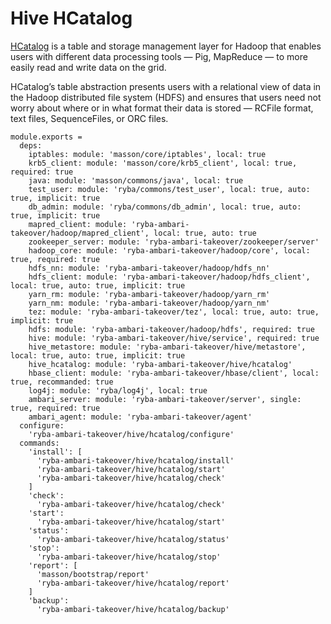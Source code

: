 
# Hive HCatalog

[HCatalog](https://cwiki.apache.org/confluence/display/Hive/HCatalog+UsingHCat) 
is a table and storage management layer for Hadoop that enables users with different 
data processing tools — Pig, MapReduce — to more easily read and write data on the grid.

HCatalog’s table abstraction presents users with a relational view of data in the Hadoop
distributed file system (HDFS) and ensures that users need not worry about where or in what
format their data is stored — RCFile format, text files, SequenceFiles, or ORC files.

    module.exports =
      deps:
        iptables: module: 'masson/core/iptables', local: true
        krb5_client: module: 'masson/core/krb5_client', local: true, required: true
        java: module: 'masson/commons/java', local: true
        test_user: module: 'ryba/commons/test_user', local: true, auto: true, implicit: true
        db_admin: module: 'ryba/commons/db_admin', local: true, auto: true, implicit: true
        mapred_client: module: 'ryba-ambari-takeover/hadoop/mapred_client', local: true, auto: true
        zookeeper_server: module: 'ryba-ambari-takeover/zookeeper/server'
        hadoop_core: module: 'ryba-ambari-takeover/hadoop/core', local: true, required: true
        hdfs_nn: module: 'ryba-ambari-takeover/hadoop/hdfs_nn'
        hdfs_client: module: 'ryba-ambari-takeover/hadoop/hdfs_client', local: true, auto: true, implicit: true
        yarn_rm: module: 'ryba-ambari-takeover/hadoop/yarn_rm'
        yarn_nm: module: 'ryba-ambari-takeover/hadoop/yarn_nm'
        tez: module: 'ryba-ambari-takeover/tez', local: true, auto: true, implicit: true
        hdfs: module: 'ryba-ambari-takeover/hadoop/hdfs', required: true
        hive: module: 'ryba-ambari-takeover/hive/service', required: true
        hive_metastore: module: 'ryba-ambari-takeover/hive/metastore', local: true, auto: true, implicit: true
        hive_hcatalog: module: 'ryba-ambari-takeover/hive/hcatalog'
        hbase_client: module: 'ryba-ambari-takeover/hbase/client', local: true, recommanded: true
        log4j: module: 'ryba/log4j', local: true
        ambari_server: module: 'ryba-ambari-takeover/server', single: true, required: true
        ambari_agent: module: 'ryba-ambari-takeover/agent'
      configure:
        'ryba-ambari-takeover/hive/hcatalog/configure'
      commands:
        'install': [
          'ryba-ambari-takeover/hive/hcatalog/install'
          'ryba-ambari-takeover/hive/hcatalog/start'
          'ryba-ambari-takeover/hive/hcatalog/check'
        ]
        'check':
          'ryba-ambari-takeover/hive/hcatalog/check'
        'start':
          'ryba-ambari-takeover/hive/hcatalog/start'
        'status':
          'ryba-ambari-takeover/hive/hcatalog/status'
        'stop':
          'ryba-ambari-takeover/hive/hcatalog/stop'
        'report': [
          'masson/bootstrap/report'
          'ryba-ambari-takeover/hive/hcatalog/report'
        ]
        'backup':
          'ryba-ambari-takeover/hive/hcatalog/backup'
